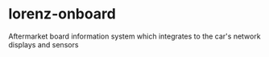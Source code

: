 # lorenz-onboard
Aftermarket board information system which integrates to the car's network displays and sensors
